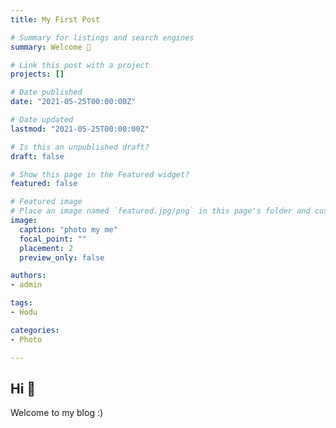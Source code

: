 ```yaml
---
title: My First Post

# Summary for listings and search engines
summary: Welcome 👋

# Link this post with a project
projects: []

# Date published
date: "2021-05-25T00:00:00Z"

# Date updated
lastmod: "2021-05-25T00:00:00Z"

# Is this an unpublished draft?
draft: false

# Show this page in the Featured widget?
featured: false

# Featured image
# Place an image named `featured.jpg/png` in this page's folder and customize its options here.
image:
  caption: "photo my me"
  focal_point: ""
  placement: 2
  preview_only: false

authors:
- admin

tags:
- Hodu

categories:
- Photo

---
```


## Hi 👋

Welcome to my blog :)
